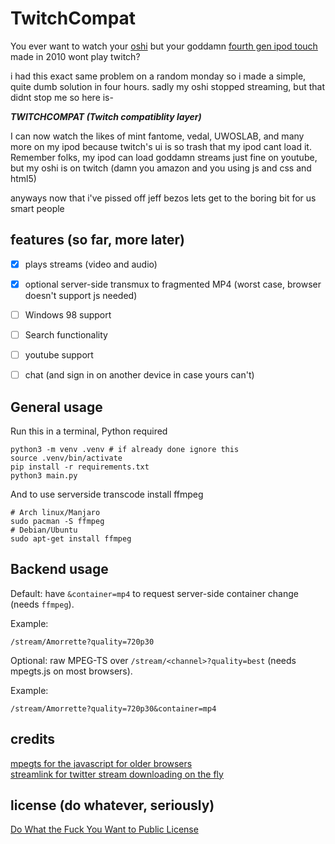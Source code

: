# TwitchCompat 

You ever want to watch your [oshi](https://twitch.tv/Amorrette) but your goddamn [fourth gen ipod touch](https://en.wikipedia.org/wiki/IPod_Touch_(4th_generation)) made in 2010 wont play twitch?

i had this exact same problem on a random monday so i made a simple, quite dumb solution in four hours. sadly my oshi stopped streaming, but that didnt stop me so here is-

***TWITCHCOMPAT (Twitch compatiblity layer)***

I can now watch the likes of mint fantome, vedal, UWOSLAB, and many more on my ipod because twitch's ui is so trash that my ipod cant load it. Remember folks, my ipod can load goddamn streams just fine on youtube, but my oshi is on twitch (damn you amazon and you using js and css and html5)

anyways now that i've pissed off jeff bezos lets get to the boring bit for us smart people

## features (so far, more later)

- [x] plays streams (video and audio)  
- [x] optional server-side transmux to fragmented MP4 (worst case, browser doesn't support js needed) 
- [ ] Windows 98 support
- [ ] Search functionality  
- [ ] youtube support  
- [ ] chat (and sign in on another device in case yours can't)  
 

## General usage
Run this in a terminal, Python required

```
python3 -m venv .venv # if already done ignore this
source .venv/bin/activate 
pip install -r requirements.txt
python3 main.py
```
And to use serverside transcode install ffmpeg

```
# Arch linux/Manjaro
sudo pacman -S ffmpeg
# Debian/Ubuntu
sudo apt-get install ffmpeg
```

## Backend usage

Default: have `&container=mp4` to request server-side container change (needs `ffmpeg`).

Example:
```
/stream/Amorrette?quality=720p30
```


Optional: raw MPEG-TS over `/stream/<channel>?quality=best` (needs mpegts.js on most browsers).  

Example:
```
/stream/Amorrette?quality=720p30&container=mp4
```

## credits

[mpegts for the javascript for older browsers](https://www.npmjs.com/package/mpegts.js/v/latest)  
[streamlink for twitter stream downloading on the fly](https://github.com/streamlink/streamlink)

## license (do whatever, seriously)
[Do What the Fuck You Want to Public License](https://www.wtfpl.net)